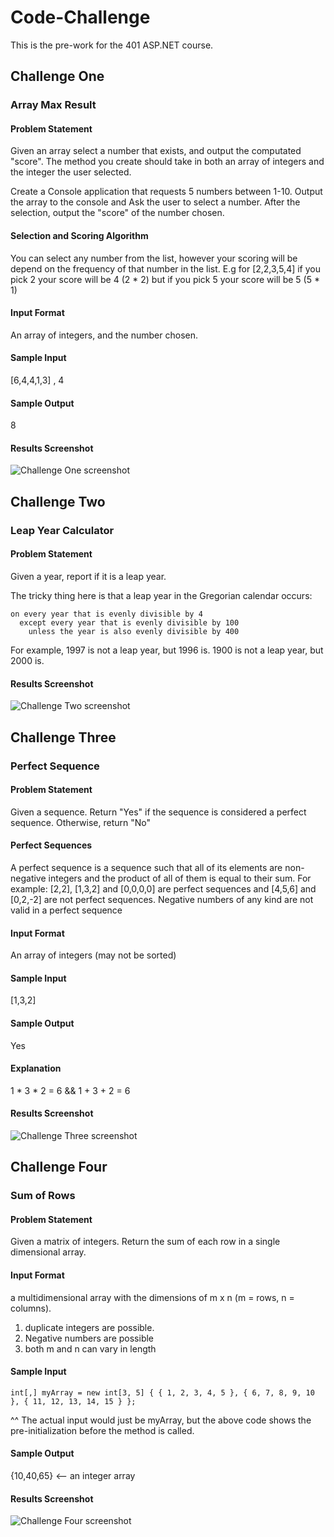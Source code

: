 # Code-Challenge
This is the pre-work for the 401 ASP.NET course.

## Challenge One
### Array Max Result
#### Problem Statement
Given an array select a number that exists, and output the computated "score". The method you create should take in both an array of integers and the integer the user selected.

Create a Console application that requests 5 numbers between 1-10. Output the array to the console and Ask the user to select a number. After the selection, output the "score" of the number chosen.

#### Selection and Scoring Algorithm
You can select any number from the list, however your scoring will be depend on the frequency of that number in the list. E.g for [2,2,3,5,4] if you pick 2 your score will be 4 (2 * 2) but if you pick 5 your score will be 5 (5 * 1)

#### Input Format
An array of integers, and the number chosen.

#### Sample Input
[6,4,4,1,3] , 4

#### Sample Output
8

#### Results Screenshot
![Challenge One screenshot](/screenshots/problem-one.jpg)

## Challenge Two
### Leap Year Calculator
#### Problem Statement
Given a year, report if it is a leap year.

The tricky thing here is that a leap year in the Gregorian calendar occurs:
```
on every year that is evenly divisible by 4
  except every year that is evenly divisible by 100
    unless the year is also evenly divisible by 400
```

For example, 1997 is not a leap year, but 1996 is. 1900 is not a leap year, but 2000 is.

#### Results Screenshot
![Challenge Two screenshot](/screenshots/problem-two.jpg)

## Challenge Three
### Perfect Sequence

#### Problem Statement
Given a sequence. Return "Yes" if the sequence is considered a perfect sequence. Otherwise, return "No"

#### Perfect Sequences
A perfect sequence is a sequence such that all of its elements are non-negative integers and the product of all of them is equal to their sum. For example: [2,2], [1,3,2] and [0,0,0,0] are perfect sequences and [4,5,6] and [0,2,-2] are not perfect sequences. Negative numbers of any kind are not valid in a perfect sequence

#### Input Format
An array of integers (may not be sorted)

#### Sample Input
[1,3,2]

#### Sample Output
Yes

#### Explanation
1 * 3 * 2 = 6 && 1 + 3 + 2 = 6

#### Results Screenshot
![Challenge Three screenshot](/screenshots/problem-three.jpg)

## Challenge Four
### Sum of Rows
#### Problem Statement
Given a matrix of integers. Return the sum of each row in a single dimensional array.

#### Input Format
a multidimensional array with the dimensions of m x n (m = rows, n = columns).

1. duplicate integers are possible.
2. Negative numbers are possible
3. both m and n can vary in length

#### Sample Input
```
int[,] myArray = new int[3, 5] { { 1, 2, 3, 4, 5 }, { 6, 7, 8, 9, 10 }, { 11, 12, 13, 14, 15 } };
```
^^ The actual input would just be myArray, but the above code shows the pre-initialization before the method is called.

#### Sample Output
{10,40,65} <-- an integer array

#### Results Screenshot
![Challenge Four screenshot](/screenshots/problem-four.jpg)
